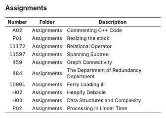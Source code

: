 ## Assignments

| Number | Folder       | Description                               |
| :----: | ------------ | ----------------------------------------- |
| A02    | Assignments  |  Commenting C++ Code                      |
| P01    | Assignments  |  Resizing the stack                       |
| 11172  | Assignments  |  Relational Operator                      |
| 11597  | Assignments  |  Spanning Subtree                         |
| 459    | Assignments  |  Graph Connectivity                       |
| 484    | Assignments  |  The Department of Redundancy Department  |
| 10901  | Assignments  |  Ferry Loading III                        |
| H02    | Assignments  |  Heapify Debacle                          |
| H03    | Assignments  |  Data Structures and Complexity           |
| P02    | Assignments  |  Processing in Linear Time                |

